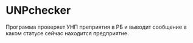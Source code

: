 # UNPchecker
Программа проверяет УНП преприятия в РБ и выводит сообщение в каком статусе сейчас находится предприятие.
